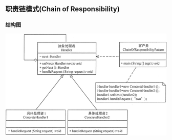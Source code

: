 ## 职责链模式(Chain of Responsibility)



### 结构图
![Chain of Responsibility](images/chain_of_responsibility.jpg "职责链模式")

